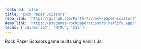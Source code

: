 ```yaml
---
featured: false
title: 'Rock Paper Scissors'
repo_link: 'https://github.com/Parth-42/rock-paper-scissors'
demo_link: 'https://psygames-rockpaperscissors.netlify.app/'
techs: ['JavaScript', 'HTML', 'CSS']
---
```


Rock Paper Scissors game built using Vanilla Js.
